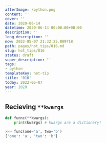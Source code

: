 ```yaml
---
afterImage: /python.png
content: ''
cover: ''
date: 2020-06-14
datetime: 2020-06-14 00:00:00+00:00
description: ''
long_description: ''
now: 2022-05-07 21:32:25.889718
path: pages/hot_tips/016.md
slug: hot_tips/016
status: draft
super_description: ''
tags:
- python
templateKey: hot-tip
title: '016'
today: 2022-05-07
year: 2020
---
```


## Recieving `**kwargs`

``` python
def funnc(**kwargs):
    print(kwargs) # kwargs are a dictionary!

>>> func(one='a', two='b')
{'one': 'a', 'two': 'b'}
```
